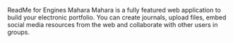 ReadMe for Engines Mahara
Mahara is a fully featured web application to build your electronic portfolio. You can create journals, upload files, embed social media resources from the web and collaborate with other users in groups.